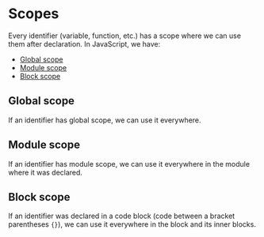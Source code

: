 # Scopes

Every identifier (variable, function, etc.) has a scope where we can use them after declaration. In JavaScript, we have:

- [Global scope](#global-scope)
- [Module scope](#module-scope)
- [Block scope](#block-scope)

## Global scope

If an identifier has global scope, we can use it everywhere.

## Module scope

If an identifier has module scope, we can use it everywhere in the module where it was declared.

## Block scope

If an identifier was declared in a code block (code between a bracket parentheses `{}`), we can use it everywhere in the block and its inner blocks.